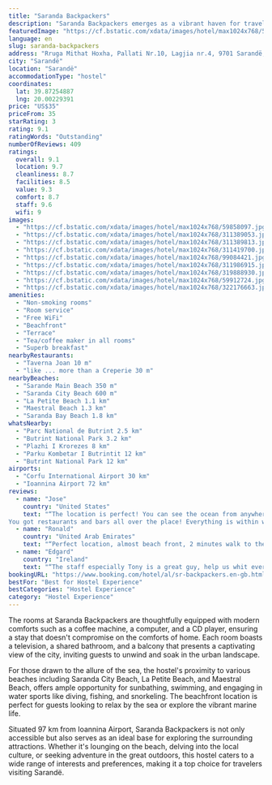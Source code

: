 ```yaml
---
title: "Saranda Backpackers"
description: "Saranda Backpackers emerges as a vibrant haven for travelers seeking both adventure and relaxation in the heart of Sarandë."
featuredImage: "https://cf.bstatic.com/xdata/images/hotel/max1024x768/59858097.jpg?k=0d6cc7a7518369810c59f27e475ce005ecd6714da2dc46ef2ab093e5842753ed&o=&hp=1"
language: en
slug: saranda-backpackers
address: "Rruga Mithat Hoxha, Pallati Nr.10, Lagjia nr.4, 9701 Sarandë, Albania"
city: "Sarandë"
location: "Sarandë"
accommodationType: "hostel"
coordinates:
  lat: 39.87254887
  lng: 20.00229391
price: "US$35"
priceFrom: 35
starRating: 3
rating: 9.1
ratingWords: "Outstanding"
numberOfReviews: 409
ratings:
  overall: 9.1
  location: 9.7
  cleanliness: 8.7
  facilities: 8.5
  value: 9.3
  comfort: 8.7
  staff: 9.6
  wifi: 9
images:
  - "https://cf.bstatic.com/xdata/images/hotel/max1024x768/59858097.jpg?k=0d6cc7a7518369810c59f27e475ce005ecd6714da2dc46ef2ab093e5842753ed&o=&hp=1"
  - "https://cf.bstatic.com/xdata/images/hotel/max1024x768/311389053.jpg?k=4c596ad96fe9e99a31353c201ee53929e44329aa424e3208cc1bb5442227fff2&o=&hp=1"
  - "https://cf.bstatic.com/xdata/images/hotel/max1024x768/311389813.jpg?k=40db5ef076c64c0274667920470a9c36689f73666778c6aadd72b03a4b7a15ad&o=&hp=1"
  - "https://cf.bstatic.com/xdata/images/hotel/max1024x768/311419700.jpg?k=f4ee0cc35e490a20defda4ea8e0d1399fab73035b5ff7ae425dbbf647bf2df3b&o=&hp=1"
  - "https://cf.bstatic.com/xdata/images/hotel/max1024x768/99084421.jpg?k=4923a4f289faa14717565d1829fa9ad8da69ee8f6ea9bf475f61e94f9dfea5e4&o=&hp=1"
  - "https://cf.bstatic.com/xdata/images/hotel/max1024x768/311986915.jpg?k=b48b1e0d281dfdedbfedb69755246a4d9f97376f1fa62c276d8de7c631715ade&o=&hp=1"
  - "https://cf.bstatic.com/xdata/images/hotel/max1024x768/319888930.jpg?k=7b451d20fa9d7a99461cc67a49d9267ff3c88128833459def6e681f449842545&o=&hp=1"
  - "https://cf.bstatic.com/xdata/images/hotel/max1024x768/59912724.jpg?k=c97f5bc5df956a06f742a9a80161a0d9533f60403ccc6d028a8663af49edc39c&o=&hp=1"
  - "https://cf.bstatic.com/xdata/images/hotel/max1024x768/322176663.jpg?k=964900a8fe58093f211d9a7f44b90c33d4e8d398a197b1069ea3bf7c0c90bd80&o=&hp=1"
amenities:
  - "Non-smoking rooms"
  - "Room service"
  - "Free WiFi"
  - "Beachfront"
  - "Terrace"
  - "Tea/coffee maker in all rooms"
  - "Superb breakfast"
nearbyRestaurants:
  - "Taverna Joan 10 m"
  - "like ... more than a Creperie 30 m"
nearbyBeaches:
  - "Sarande Main Beach 350 m"
  - "Saranda City Beach 600 m"
  - "La Petite Beach 1.1 km"
  - "Maestral Beach 1.3 km"
  - "Saranda Bay Beach 1.8 km"
whatsNearby:
  - "Parc National de Butrint 2.5 km"
  - "Butrint National Park 3.2 km"
  - "Plazhi I Krorezes 8 km"
  - "Parku Kombetar I Butrintit 12 km"
  - "Butrint National Park 12 km"
airports:
  - "Corfu International Airport 30 km"
  - "Ioannina Airport 72 km"
reviews:
  - name: "Jose"
    country: "United States"
    text: "“The location is perfect! You can see the ocean from anywhere in the apartment! Tommy is a great host!
You got restaurants and bars all over the place! Everything is within walking distance! The hostel is great!”"
  - name: "Ronald"
    country: "United Arab Emirates"
    text: "“Perfect location, almost beach front, 2 minutes walk to the promenade. Tommy, the host, was the best! From the moment we arrived, he made sure were comfortable and offered any help we may require. He is like the father of everyone staying in the...”"
  - name: "Edgard"
    country: "Ireland"
    text: "“The staff especially Tony is a great guy, help us whit everything we need,location is good ,simple place but a great atmosphere , great place to meet people from around the world!”"
bookingURL: "https://www.booking.com/hotel/al/sr-backpackers.en-gb.html?aid=8035640"
bestFor: "Best for Hostel Experience"
bestCategories: "Hostel Experience"
category: "Hostel Experience"
---
```


The rooms at Saranda Backpackers are thoughtfully equipped with modern comforts such as a coffee machine, a computer, and a CD player, ensuring a stay that doesn't compromise on the comforts of home. Each room boasts a television, a shared bathroom, and a balcony that presents a captivating view of the city, inviting guests to unwind and soak in the urban landscape.

For those drawn to the allure of the sea, the hostel's proximity to various beaches including Saranda City Beach, La Petite Beach, and Maestral Beach, offers ample opportunity for sunbathing, swimming, and engaging in water sports like diving, fishing, and snorkeling. The beachfront location is perfect for guests looking to relax by the sea or explore the vibrant marine life.

Situated 97 km from Ioannina Airport, Saranda Backpackers is not only accessible but also serves as an ideal base for exploring the surrounding attractions. Whether it's lounging on the beach, delving into the local culture, or seeking adventure in the great outdoors, this hostel caters to a wide range of interests and preferences, making it a top choice for travelers visiting Sarandë.